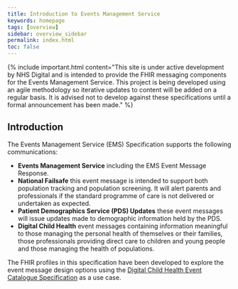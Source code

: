 ```yaml
---
title: Introduction to Events Management Service
keywords: homepage
tags: [overview]
sidebar: overview_sidebar
permalink: index.html
toc: false
---
```


{% include important.html content="This site is under active development by NHS Digital and is intended to provide the FHIR messaging components for the Events Management Service. This project is being developed using an agile methodology so iterative updates to content will be added on a regular basis.  It is advised not to develop against these specifications until a formal announcement has been made." %}

## Introduction ##

The Events Management Service (EMS) Specification supports the following communications:

- **Events Management Service** including the EMS Event Message Response.
- **National Failsafe** this event message is intended to support both population tracking and population screening. It will alert parents and professionals if the standard programme of care is not delivered or undertaken as expected.
- **Patient Demographics Service (PDS) Updates** these event messages will issue updates made to demographic information held by the PDS.
- **Digital Child Health** event messages containing information meaningful to those managing the personal health of themselves or their families, those professionals providing direct care to children and young people and those managing the health of populations. 

The FHIR profiles in this specification have been developed to explore the event message design options using the [Digital Child Health Event Catalogue Specification](https://nhsconnect.github.io/Digital-Child-Health/) as a use case. 